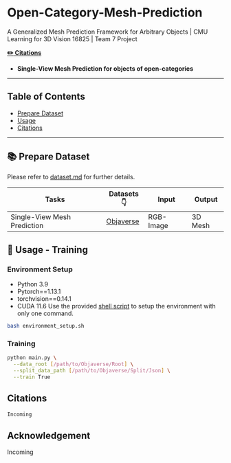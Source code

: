 # Open-Category-Mesh-Prediction
A Generalized Mesh Prediction Framework for Arbitrary Objects | CMU Learning for 3D Vision 16825 | Team 7 Project
   
   [**:pencil2: Citations**](#citations)


   * **Single-View Mesh Prediction for objects of open-categories**

---


  <h2> Table of Contents</h2>
  <ul>
    <li>
      <a href="#books-prepare-dataset">Prepare Dataset</a>
      <ul>
        <!-- <li><a href="#built-with">Built With</a></li> -->
      </ul>
    </li>
    <li>
      <a href="#running-usage---training">Usage</a>
    </li>
    <li>
      <a href="#citations">Citations</a>
    </li>
  </ul>



---

## :books: Prepare Dataset
   Please refer to [dataset.md](./docs/dataset.md) for further details.
   
   | Tasks | Datasets:point_down: | Input | Output |
   | - | - | - | - |
   | Single-View Mesh Prediction | [Objaverse](https://objaverse.allenai.org/)| RGB-Image | 3D Mesh|

## :running: Usage - Training
### Environment Setup
- Python 3.9
- Pytorch==1.13.1 
- torchvision==0.14.1
- CUDA 11.6
Use the provided [shell script](./environment_setup.sh) to setup the environment with only one command.
``` bash
bash environment_setup.sh
```

### Training
``` bash
python main.py \
  --data_root [/path/to/Objaverse/Root] \
  --split_data_path [/path/to/Objaverse/Split/Json] \
  --train True
```

## Citations
``` bash
Incoming
```
## Acknowledgement
Incoming

